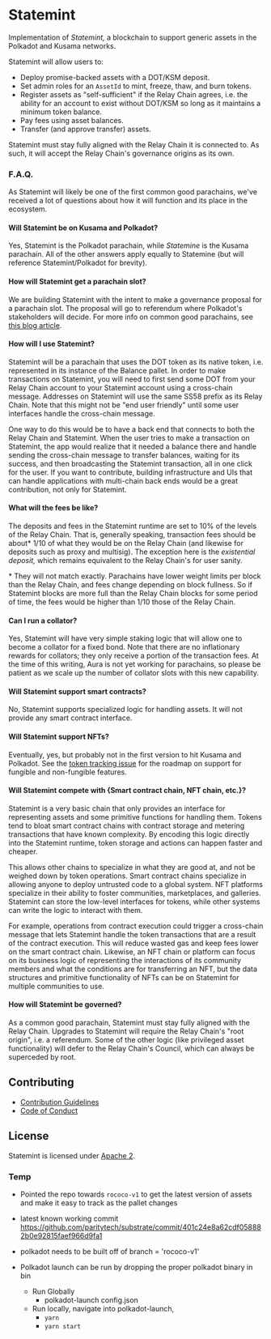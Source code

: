 # Statemint

Implementation of _Statemint,_ a blockchain to support generic assets in the Polkadot and Kusama
networks.

Statemint will allow users to:

- Deploy promise-backed assets with a DOT/KSM deposit.
- Set admin roles for an `AssetId` to mint, freeze, thaw, and burn tokens.
- Register assets as "self-sufficient" if the Relay Chain agrees, i.e. the ability for an account
  to exist without DOT/KSM so long as it maintains a minimum token balance.
- Pay fees using asset balances.
- Transfer (and approve transfer) assets.

Statemint must stay fully aligned with the Relay Chain it is connected to. As such, it will accept
the Relay Chain's governance origins as its own.

### F.A.Q.

As Statemint will likely be one of the first common good parachains, we've received a lot of
questions about how it will function and its place in the ecosystem.

#### Will Statemint be on Kusama and Polkadot?

Yes, Statemint is the Polkadot parachain, while _Statemine_ is the Kusama parachain. All of the
other answers apply equally to Statemine (but will reference Statemint/Polkadot for brevity).

#### How will Statemint get a parachain slot?

We are building Statemint with the intent to make a governance proposal for a parachain slot. The
proposal will go to referendum where Polkadot's stakeholders will decide. For more info on common
good parachains, see [this blog
article](https://polkadot.network/common-good-parachains-an-introduction-to-governance-allocated-parachain-slots/).

#### How will I use Statemint?

Statemint will be a parachain that uses the DOT token as its native token, i.e. represented in its
instance of the Balance pallet. In order to make transactions on Statemint, you will need to first
send some DOT from your Relay Chain account to your Statemint account using a cross-chain message.
Addresses on Statemint will use the same SS58 prefix as its Relay Chain. Note that this might not
be "end user friendly" until some user interfaces handle the cross-chain message.

One way to do this would be to have a back end that connects to both the Relay Chain and Statemint.
When the user tries to make a transaction on Statemint, the app would realize that it needed a
balance there and handle sending the cross-chain message to transfer balances, waiting for its
success, and then broadcasting the Statemint transaction, all in one click for the user. If you
want to contribute, building infrastructure and UIs that can handle applications with multi-chain
back ends would be a great contribution, not only for Statemint.

#### What will the fees be like?

The deposits and fees in the Statemint runtime are set to 10% of the levels of the Relay Chain.
That is, generally speaking, transaction fees should be about\* 1/10 of what they would be on the
Relay Chain (and likewise for deposits such as proxy and multisig). The exception here is the
_existential deposit,_ which remains equivalent to the Relay Chain's for user sanity.

\* They will not match exactly. Parachains have lower weight limits per block than the Relay Chain,
and fees change depending on block fullness. So if Statemint blocks are more full than the Relay
Chain blocks for some period of time, the fees would be higher than 1/10 those of the Relay Chain.

#### Can I run a collator?

Yes, Statemint will have very simple staking logic that will allow one to become a collator for a
fixed bond. Note that there are no inflationary rewards for collators; they only receive a portion
of the transaction fees. At the time of this writing, Aura is not yet working for parachains, so
please be patient as we scale up the number of collator slots with this new capability.

#### Will Statemint support smart contracts?

No, Statemint supports specialized logic for handling assets. It will not provide any smart
contract interface.

#### Will Statemint support NFTs?

Eventually, yes, but probably not in the first version to hit Kusama and Polkadot. See the [token
tracking issue](https://github.com/paritytech/substrate/issues/8453) for the roadmap on support for
fungible and non-fungible features.

#### Will Statemint compete with {Smart contract chain, NFT chain, etc.}?

Statemint is a very basic chain that only provides an interface for representing assets and some
primitive functions for handling them. Tokens tend to bloat smart contract chains with contract
storage and metering transactions that have known complexity. By encoding this logic directly into
the Statemint runtime, token storage and actions can happen faster and cheaper.

This allows other chains to specialize in what they are good at, and not be weighed down by token
operations. Smart contract chains specialize in allowing anyone to deploy untrusted code to a
global system. NFT platforms specialize in their ability to foster communities, marketplaces, and
galleries. Statemint can store the low-level interfaces for tokens, while other systems can write
the logic to interact with them.

For example, operations from contract execution could trigger a cross-chain message that lets
Statemint handle the token transactions that are a result of the contract execution. This will
reduce wasted gas and keep fees lower on the smart contract chain. Likewise, an NFT chain or
platform can focus on its business logic of representing the interactions of its community members
and what the conditions are for transferring an NFT, but the data structures and primitive
functionality of NFTs can be on Statemint for multiple communities to use.

#### How will Statemint be governed?

As a common good parachain, Statemint must stay fully aligned with the Relay Chain. Upgrades to
Statemint will require the Relay Chain's "root origin", i.e. a referendum. Some of the other logic
(like privileged asset functionality) will defer to the Relay Chain's Council, which can always be
superceded by root.

## Contributing

- [Contribution Guidelines](CONTRIBUTING.md)
- [Code of Conduct](CODE_OF_CONDUCT.md)

## License

Statemint is licensed under [Apache 2](LICENSE).

### Temp

* Pointed the repo towards `rococo-v1` to get the latest version of assets and make it easy to track as the pallet changes
* latest known working commit https://github.com/paritytech/substrate/commit/401c24e8a62cdf058882b0e92815faef966d9fa1
* polkadot needs to be built off of branch = 'rococo-v1'

* Polkadot launch can be run by dropping the proper polkadot binary in bin
  * Run Globally
    * polkadot-launch config.json
  * Run locally, navigate into polkadot-launch,
    * ``` yarn ```
    * ``` yarn start ```

